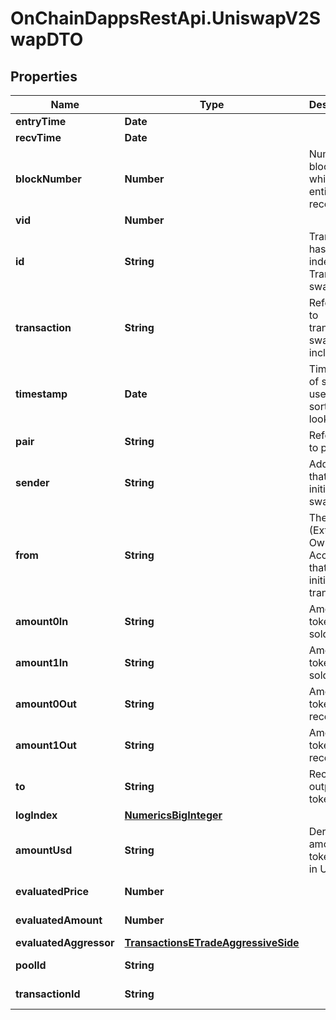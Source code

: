 # OnChainDappsRestApi.UniswapV2SwapDTO

## Properties

Name | Type | Description | Notes
------------ | ------------- | ------------- | -------------
**entryTime** | **Date** |  | [optional] 
**recvTime** | **Date** |  | [optional] 
**blockNumber** | **Number** | Number of block in which entity was recorded. | [optional] 
**vid** | **Number** |  | [optional] 
**id** | **String** | Transaction hash plus index in Transaction swap array. | [optional] 
**transaction** | **String** | Reference to transaction swap was included in. | [optional] 
**timestamp** | **Date** | Timestamp of swap, used for sorted lookups. | [optional] 
**pair** | **String** | Reference to pair. | [optional] 
**sender** | **String** | Address that initiated the swap. | [optional] 
**from** | **String** | The EOA (Externally Owned Account) that initiated the transaction. | [optional] 
**amount0In** | **String** | Amount of token0 sold. | [optional] 
**amount1In** | **String** | Amount of token1 sold. | [optional] 
**amount0Out** | **String** | Amount of token0 received. | [optional] 
**amount1Out** | **String** | Amount of token1 received. | [optional] 
**to** | **String** | Recipient of output tokens. | [optional] 
**logIndex** | [**NumericsBigInteger**](NumericsBigInteger.md) |  | [optional] 
**amountUsd** | **String** | Derived amount of tokens sold in USD. | [optional] 
**evaluatedPrice** | **Number** |  | [optional] [readonly] 
**evaluatedAmount** | **Number** |  | [optional] [readonly] 
**evaluatedAggressor** | [**TransactionsETradeAggressiveSide**](TransactionsETradeAggressiveSide.md) |  | [optional] 
**poolId** | **String** |  | [optional] [readonly] 
**transactionId** | **String** |  | [optional] [readonly] 


